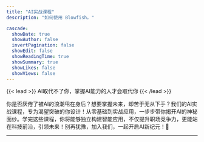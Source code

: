 ```yaml
---
title: "AI实战课程"
description: "如何使用 Blowfish。"

cascade:
  showDate: true
  showAuthor: false
  invertPagination: false
  showEdit: false
  showReadingTime: true
  showSummary: true
  showLikes: false
  showViews: false
---
```



{{< lead >}}
AI取代不了你，掌握AI能力的人才会取代你
{{< /lead >}}

你是否厌倦了被AI的浪潮甩在身后？想要掌握未来，却苦于无从下手？我们的AI实战课程，专为渴望突破的你设计！从零基础到实战应用，一步步带你揭开AI的神秘面纱。学完这些课程，你将能够独立构建智能应用，不仅提升职场竞争力，更能站在科技前沿，引领未来！别再犹豫，加入我们，一起开启AI新纪元！🌟

---
